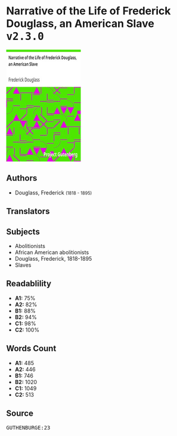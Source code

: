 # Narrative of the Life of Frederick Douglass, an American Slave <kbd>v2.3.0</kbd>

![](./cover.medium.jpg "")

## Authors


 - Douglass, Frederick <small>(1818 - 1895)</small>

## Translators



## Subjects


 - Abolitionists
 - African American abolitionists
 - Douglass, Frederick, 1818-1895
 - Slaves

## Readablility


 - **A1:** 75%
 - **A2:** 82%
 - **B1:** 88%
 - **B2:** 94%
 - **C1:** 98%
 - **C2:** 100%

## Words Count


 - **A1:** 485
 - **A2:** 446
 - **B1:** 746
 - **B2:** 1020
 - **C1:** 1049
 - **C2:** 513

## Source


<kbd>GUTHENBURGE:23</kbd>
